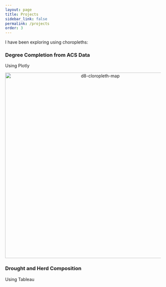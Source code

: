 ```yaml
---
layout: page
title: Projects
sidebar_link: false
permalink: /projects
order: 3
---
```


I have been exploring using choropleths:

### Degree Completion from ACS Data

Using Plotly

<div>
    <a href="https://plot.ly/~joseph.patten/20/?share_key=nPzqFFl53YR6hPeFcqNlhl" target="_blank" title="d8-cloropleth-map" style="display: block; text-align: center;"><img src="https://plot.ly/~joseph.patten/20.png?share_key=nPzqFFl53YR6hPeFcqNlhl" alt="d8-cloropleth-map" style="max-width: 100%;width: 600px;"  width="600" onerror="this.onerror=null;this.src='https://plot.ly/404.png';" /></a>
    <script data-plotly="joseph.patten:20" sharekey-plotly="nPzqFFl53YR6hPeFcqNlhl" src="https://plot.ly/embed.js" async></script>
</div>

### Drought and Herd Composition

Using Tableau

<script type='text/javascript' src='https://10ay.online.tableau.com/javascripts/api/viz_v1.js'></script><div class='tableauPlaceholder' style='width: 1000px; height: 827px;'><object class='tableauViz' width='1000' height='827' style='display:none;'><param name='host_url' value='https%3A%2F%2F10ay.online.tableau.com%2F' /> <param name='embed_code_version' value='3' /> <param name='site_root' value='&#47;t&#47;joepatten' /><param name='name' value='Tanzania_panel&#47;Dashboard1' /><param name='tabs' value='no' /><param name='toolbar' value='yes' /><param name='showAppBanner' value='false' /><param name='filter' value='iframeSizedToWindow=true' /></object></div>

